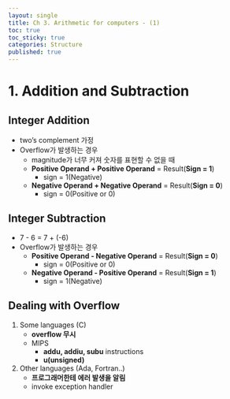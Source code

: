 ```yaml
---
layout: single
title: Ch 3. Arithmetic for computers - (1)
toc: true
toc_sticky: true
categories: Structure
published: true
---
```


# 1. Addition and Subtraction

## Integer Addition
* two’s complement 가정
* Overflow가 발생하는 경우
    * magnitude가 너무 커져 숫자를 표현할 수 없을 때
    * **Positive Operand + Positive Operand** = Result(**Sign = 1**)
        * sign = 1(Negative)
    * **Negative Operand + Negative Operand** = Result(**Sign = 0**)
        * sign = 0(Positive or 0)

## Integer Subtraction
* 7 - 6 = 7 + (-6)
* Overflow가 발생하는 경우
    * **Positive Operand - Negative Operand** = Result(**Sign = 0**)
        * sign = 0(Positive or 0)
    * **Negative Operand - Positive Operand** = Result(**Sign = 1**)
        * sign = 1(Negative)

## Dealing with Overflow
1. Some languages (C)
    * **overflow 무시**
    * MIPS
        * **addu, addiu, subu** instructions
        * **u(unsigned)**
2. Other languages (Ada, Fortran..)
    * **프로그래머한테 에러 발생을 알림**
    * invoke exception handler
